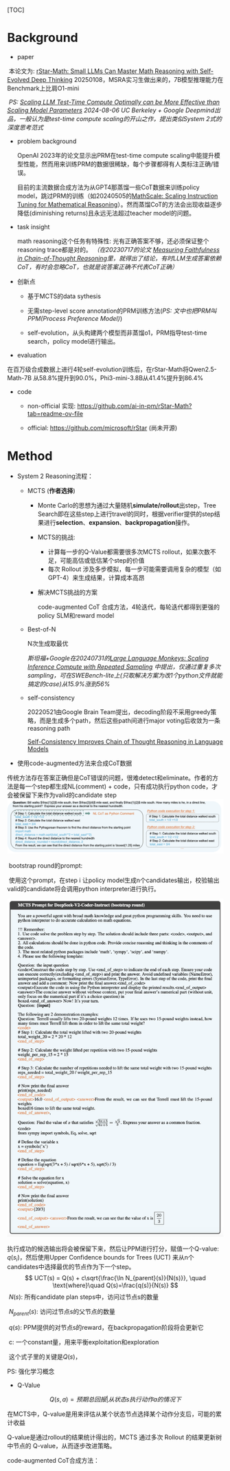 

[TOC]



# Background



- paper

​        本论文为: [rStar-Math: Small LLMs Can Master Math Reasoning with Self-Evolved Deep Thinking](https://arxiv.org/abs/2501.04519) 20250108，MSRA实习生做出来的，7B模型推理能力在Benchmark上比肩O1-mini

​        *PS:  [Scaling LLM Test-Time Compute Optimally can be More Effective than Scaling Model Parameters](https://arxiv.org/abs/2408.03314) 2024-08-06 UC Berkeley + Google Deepmind出品，一般认为是test-time compute scaling的开山之作，提出类似System 2式的深度思考范式*

- problem background

  OpenAI 2023年的论文显示出PRM在test-time compute scaling中能提升模型性能，然而用来训练PRM的数据很稀缺，每个步骤都得有人类标注正确/错误。

  目前的主流数据合成方法为从GPT4那蒸馏一些CoT数据来训练policy model，跳过PRM的训练（如20240505的[MathScale: Scaling Instruction Tuning for Mathematical Reasoning](https://arxiv.org/abs/2403.02884)）。然而蒸馏CoT的方法会出现收益逐步降低(diminishing returns)且永远无法超过teacher model的问题。

- task insight

  math reasoning这个任务有特殊性: 光有正确答案不够，还必须保证整个reasoning trace都是对的。 *（在20230717的论文 [Measuring Faithfulness in Chain-of-Thought Reasoning](https://arxiv.org/pdf/2307.13702)里，就得出了结论，有时LLM生成答案依赖CoT，有时会忽略CoT，也就是说答案正确不代表CoT正确）*

- 创新点

  - 基于MCTS的data sythesis

  - 无需step-level score annotation的PRM训练方法(*PS: 文中也把PRM叫PPM(Process Preference Model)*)

  - self-evolution，从头构建两个模型而非蒸馏o1，PRM指导test-time search，policy model进行输出。

- evaluation

​	在百万级合成数据上进行4轮self-evolution训练后，在rStar-Math将Qwen2.5-Math-7B 从58.8%提升到90.0%，Phi3-mini-3.8B从41.4%提升到86.4%

- code

  - non-official 实现: https://github.com/ai-in-pm/rStar-Math?tab=readme-ov-file

  - official: https://github.com/microsoft/rStar (尚未开源)





# Method



- System 2 Reasoning流程：

  - MCTS (**作者选择**)

    - Monte Carlo的思想为通过大量随机**simulate/rollout**出step，Tree Search即在这些step上进行travel的同时，根据verifier提供的step结果进行**selection**、**expansion**、**backpropagation**操作。

    - MCTS的挑战:

      - 计算每一步的Q-Value都需要很多次MCTS rollout，如果次数不足，可能高估或低估某个step的价值
      - 每次 Rollout 涉及多步模拟，每一步可能需要调用复杂的模型（如 GPT-4）来生成结果，计算成本高昂

    - 解决MCTS挑战的方案

      code-augmented CoT 合成方法，4轮迭代，每轮迭代都得到更强的policy SLM和reward model

  - Best-of-N

    N次生成取最优

    *斯坦福+Google在20240731的[Large Language Monkeys: Scaling Inference Compute with Repeated Sampling](https://arxiv.org/abs/2407.21787) 中提出，仅通过重复多次sampling，可在SWEBench-lite上(只取解决方案为改1个python文件就能搞定的case)从15.9%涨到56%*

  - self-consistency

    20220521由Google Brain Team提出，decoding阶段不采用greedy策略，而是生成多个path，然后这些path间进行major voting后收敛为一条reasoning path

    [Self-Consistency Improves Chain of Thought Reasoning in Language Models](https://arxiv.org/abs/2203.11171)

- 使用code-augmented方法来合成CoT数据

​	传统方法存在答案正确但是CoT错误的问题，很难detect和eliminate。作者的方法是每一个step都生成NL(comment) + code，只有成功执行python code，才会被保留下来作为valid的candidate step	![image-20250119143907077](./_imgs/rstar_code_cot.png)

​	bootstrap round的prompt:

​	使用这个prompt，在step i 让policy model生成n个candidates输出，校验输出valid的candidate将会调用python interpreter进行执行。

![image-20250119144428283](./_imgs/rstar_bootstrap_prompt.png)

​	执行成功的候选输出将会被保留下来，然后让PPM进行打分，赋值一个Q-value: $q(s_i)$，然后使用Upper Confidence bounds for Trees (UCT) 来从n个candidates中选择最优的节点作为下一个step。
$$
UCT(s) = Q(s) + c\sqrt{\frac{\ln N_{parent}(s)}{N(s)}}, \quad \text{where}\quad Q(s)=\frac{q(s)}{N(s)}
$$
​	$N(s)$: 所有candidate plan steps中，访问过节点s的数量

​	$N_{parent}(s)$: 访问过节点s的父节点的数量

​	$q(s)$: PPM提供的对节点s的reward，在backpropagation阶段将会更新它

​	c: 一个constant量，用来平衡exploitation和exploration

​	这个式子里的关键是$Q(s)$，









PS: 强化学习概念

- Q-Value

$$
Q(s, a) = 预期总回报 | 从状态s执行动作a的情况下
$$

在MCTS中，Q-value是用来评估从某个状态节点选择某个动作分支后，可能的累计收益

Q-value是通过rollout的结果统计得出的，MCTS 通过多次 Rollout 的结果更新树中节点的 Q-value，从而逐步改进策略。



code-augmented CoT合成方法：



